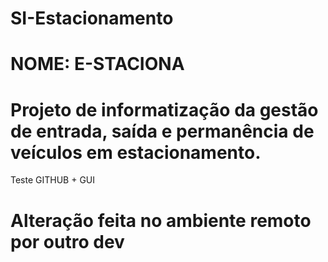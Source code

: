 # SI-Estacionamento
# NOME: E-STACIONA
# Projeto de informatização da gestão de entrada, saída e permanência de veículos em estacionamento.
Teste GITHUB + GUI
# Alteração feita no ambiente remoto por outro dev
